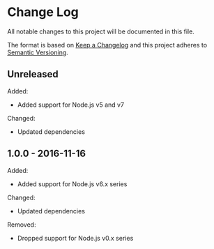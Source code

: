 # Change Log

All notable changes to this project will be documented in this file.

The format is based on [Keep a Changelog](http://keepachangelog.com/)
and this project adheres to [Semantic Versioning](http://semver.org/).


## Unreleased

Added:

* Added support for Node.js v5 and v7

Changed:

* Updated dependencies


## 1.0.0 - 2016-11-16

Added:

* Added support for Node.js v6.x series

Changed:

* Updated dependencies

Removed:

* Dropped support for Node.js v0.x series
